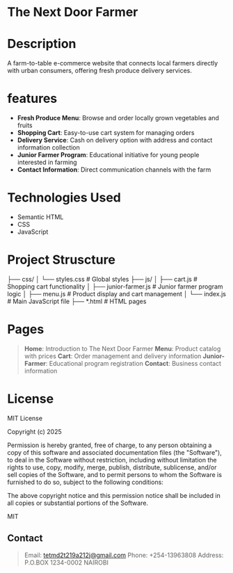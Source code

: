 # The Next Door Farmer

# Description

A farm-to-table e-commerce website that connects local farmers directly with urban consumers, offering fresh produce delivery services.

# features

- **Fresh Produce Menu**: Browse and order locally grown vegetables and fruits
- **Shopping Cart**: Easy-to-use cart system for managing orders
- **Delivery Service**: Cash on delivery option with address and contact information collection
- **Junior Farmer Program**: Educational initiative for young people interested in farming
- **Contact Information**: Direct communication channels with the farm

# Technologies Used

- Semantic HTML
- CSS
- JavaScript

# Project Struscture

├── css/
│ └── styles.css # Global styles
├── js/
│ ├── cart.js # Shopping cart functionality
│ ├── junior-farmer.js # Junior farmer program logic
│ ├── menu.js # Product display and cart management
│ └── index.js # Main JavaScript file
├── \*.html # HTML pages

# Pages

> **Home**: Introduction to The Next Door Farmer
> **Menu**: Product catalog with prices
> **Cart**: Order management and delivery information
> **Junior-Farmer**: Educational program registration
> **Contact**: Business contact information

# License

MIT License

Copyright (c) 2025

Permission is hereby granted, free of charge, to any person obtaining a copy of this software and associated documentation files (the "Software"), to deal in the Software without restriction, including without limitation the rights to use, copy, modify, merge, publish, distribute, sublicense, and/or sell copies of the Software, and to permit persons to whom the Software is furnished to do so, subject to the following conditions:

The above copyright notice and this permission notice shall be included in all copies or substantial portions of the Software.

MIT

## Contact

> Email: tetmd2t219a212j@gmail.com
> Phone: +254-13963808
> Address: P.O.BOX 1234-0002 NAIROBI

